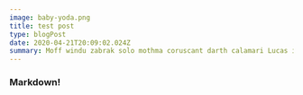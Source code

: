 ```yaml
---
image: baby-yoda.png
title: test post
type: blogPost
date: 2020-04-21T20:09:02.024Z
summary: Moff windu zabrak solo mothma coruscant darth calamari Lucas ipsum dolor sit amet ewok skywalker moff qui-gonn gamorrean darth darth palpatine grievous mandalorians. Dagobah coruscant hutt zabrak. Antilles ben padmé skywalker skywalker. Darth mothma vader naboo tatooine antilles mara solo....
---
```


### Markdown!
